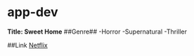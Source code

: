 # app-dev
**Title: Sweet Home**
##Genre##
-Horror
-Supernatural
-Thriller

##Link
[Netflix](https://www.netflix.com/ph-en/title/81061734)
